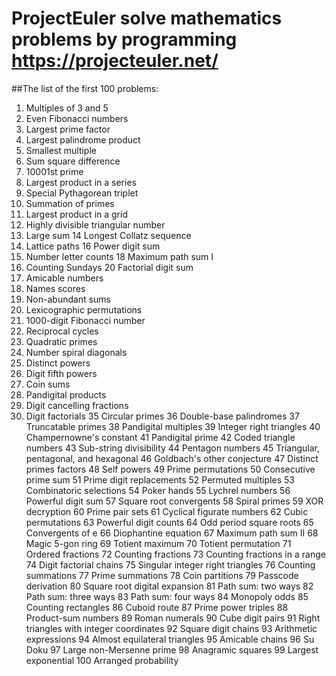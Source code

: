 # ProjectEuler solve mathematics problems by programming https://projecteuler.net/
##The list of the first 100 problems:
1. Multiples of 3 and 5
2. Even Fibonacci numbers
3. Largest prime factor
4. Largest palindrome product
5. Smallest multiple
6. Sum square difference
7. 10001st prime
8. Largest product in a series
9. Special Pythagorean triplet
10. Summation of primes
11. Largest product in a grid
12. Highly divisible triangular number
13. Large sum 14 Longest Collatz sequence
14. Lattice paths 16 Power digit sum 
15. Number letter counts 18 Maximum path sum I
16. Counting Sundays 20 Factorial digit sum
17. Amicable numbers
18. Names scores
19. Non-abundant sums
20. Lexicographic permutations
21. 1000-digit Fibonacci number
22. Reciprocal cycles
23. Quadratic primes
24. Number spiral diagonals
25. Distinct powers
26. Digit fifth powers
27. Coin sums
28. Pandigital products
29. Digit cancelling fractions
30. Digit factorials 35 Circular primes 36 Double-base palindromes 37 Truncatable primes 38 Pandigital multiples 39 Integer right triangles 40 Champernowne's constant 41 Pandigital prime 42 Coded triangle numbers 43 Sub-string divisibility 44 Pentagon numbers 45 Triangular, pentagonal, and hexagonal 46 Goldbach's other conjecture 47 Distinct primes factors 48 Self powers 49 Prime permutations 50 Consecutive prime sum 51 Prime digit replacements 52 Permuted multiples 53 Combinatoric selections 54 Poker hands 55 Lychrel numbers 56 Powerful digit sum 57 Square root convergents 58 Spiral primes 59 XOR decryption 60 Prime pair sets 61 Cyclical figurate numbers 62 Cubic permutations 63 Powerful digit counts 64 Odd period square roots 65 Convergents of e 66 Diophantine equation 67 Maximum path sum II 68 Magic 5-gon ring 69 Totient maximum 70 Totient permutation 71 Ordered fractions 72 Counting fractions 73 Counting fractions in a range 74 Digit factorial chains 75 Singular integer right triangles 76 Counting summations 77 Prime summations 78 Coin partitions 79 Passcode derivation 80 Square root digital expansion 81 Path sum: two ways 82 Path sum: three ways 83 Path sum: four ways 84 Monopoly odds 85 Counting rectangles 86 Cuboid route 87 Prime power triples 88 Product-sum numbers 89 Roman numerals 90 Cube digit pairs 91 Right triangles with integer coordinates 92 Square digit chains 93 Arithmetic expressions 94 Almost equilateral triangles 95 Amicable chains 96 Su Doku 97 Large non-Mersenne prime 98 Anagramic squares 99 Largest exponential 100 Arranged probability
